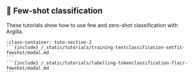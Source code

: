 ## 🔫 Few-shot classification

These tutorials show how to use few and zero-shot classification with Argilla.
````{grid} 1 1 2 2
:class-container: tuto-section-2
```{include} /_static/tutorials/training-textclassification-setfit-fewshot/modal.md
```
```{include} /_static/tutorials/labelling-tokenclassification-flair-fewshot/modal.md
```
````